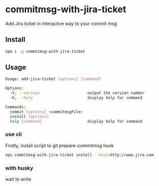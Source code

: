 # commitmsg-with-jira-ticket
Add Jira ticket in interactive way to your commit msg

## Install
```sh
npm i -g commitmsg-with-jira-ticket
```

## Usage

```sh
Usage: add-jira-ticket [options] [command]

Options:
  -V, --version                     output the version number
  -h, --help                        display help for command

Commands:
  commit [options] <commitmsgFile>
  install [options]
  help [command]                    display help for command
```

### use cli

Firstly, install script to git prepare-commitmsg hook

```bash
npx commitmsg-with-jira-ticket install --host=http://www.jira.com
```

### with husky

wait to write
